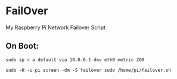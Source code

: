 # FailOver
My Raspberry Pi Network Failover Script

## On Boot:

`sudo ip r a default via 10.0.0.1 dev eth0 metric 200`

`sudo -H -u pi screen -dm -S failover sudo /home/pi/failover.sh`
